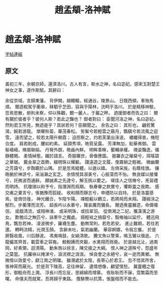 ﻿---
title: '趙孟頫-洛神賦'
tags: ['趙孟頫', '墨跡', '行書']
order: 11
---
# 趙孟頫-洛神賦
[字帖連結](https://digitalarchive.npm.gov.tw/Painting/Content?pid=27540&Dept=P)

## 原文
黃初三年，余朝京師，還濟洛川。古人有言，斯水之神，名曰宓妃。感宋玉對楚王神女之事，遂作斯賦。其辭曰：

余從京域，言歸東藩。
背伊闕，越轘轅，經通谷，陵景山。
日既西傾，車殆馬煩。
爾迺稅駕乎蘅皋，秣駟乎芝田，容與乎陽林，流眄乎洛川。
於是精移神駭，忽焉思散，俯則未察，仰以殊觀，覩一麗人，于巖之畔。
迺援御者而告之曰：
爾有覿於彼者乎？彼何人斯？若此之豔也？
御者對曰：
臣聞河洛之神，名曰宓妃。然則君王所見，無迺是乎？其狀若何？臣願聞之。
余告之曰：
其形也，
翩若驚鴻，婉若游龍。
榮曜秋菊，華茂春松。
髣髴兮若輕雲之蔽月，飄颻兮若流風之迴雪。
遠而望之，皎若太陽升朝霞；
迫而察之，灼若芙蕖出淥波。
襛纖得衷，脩短合度。
肩若削成，腰如約素。
延頸秀項，皓質呈露。
芳澤無加，鉛華弗御。
雲髻峨峨，脩眉聯娟。
丹脣外朗，皓齒內鮮。
明眸善睞，靨輔承權。
瑰姿豔逸，儀靜體閑。
柔情綽態，媚於語言。
奇服曠世，骨像應圖。
披羅衣之璀粲兮，珥瑤碧之華琚。
戴金翠之首飾，綴明珠以耀軀。
踐遠遊之文履，曳霧綃之輕裾。
微幽蘭之芳藹兮，步踟躕於山隅。
於是忽焉縱體，以遨以嬉。
左倚采旄，右蔭桂旗。
攘皓腕於神滸兮，采湍瀨之玄芝。
余情悅其淑美兮，心振蕩而不怡。
無良媒以接懽兮，託微波而通辭。
願誠素之先達兮，解玉佩以要之。
嗟佳人之信脩兮，羌習禮而明詩。
抗瓊珶以和予兮，指潛淵而爲期。
執眷眷之款實兮，懼斯靈之我欺。
感交甫之棄言兮，悵猶豫而狐疑。
收和顏而靜志兮，申禮防以自持。
於是洛靈感焉，徙倚彷徨，
神光離合，乍陰乍陽。
竦輕軀以鶴立，若將飛而未翔。
踐椒涂之郁烈，步蘅薄而流芳。
超長吟以永慕兮，聲哀厲而彌長。
爾迺衆靈雜遝，命儔嘯侶，
或戲清流，或翔神渚，
或采明珠，或拾翠羽。
從南湘之二妃，攜漢濱之游女。
歎匏瓜之無匹兮，詠牽牛之獨處。
揚輕袿之猗靡兮，翳脩袖以延佇。
體迅飛鳧，飄忽若神，
凌波微步，羅襪生塵。
動無常則，若危若安。
進止難期，若往若還。
轉眄流精，光潤玉顏。
含辭未吐，氣若幽蘭。
華容婀娜，令我忘餐。
於是屏翳收風，川后靜波。
馮夷鳴鼓，女媧清歌。
騰文魚以警乘，鳴玉鸞以偕逝。
六龍儼其齊首，載雲車之容裔。
鯨鯢踴而夾轂，水禽翔而爲衛。
於是越北沚，過南岡，紆素領，迴清陽。
動朱唇以徐言，陳交接之大綱。
恨人神之道殊兮，怨盛年之莫當。
抗羅袂以掩涕兮，淚流襟之浪浪。
悼良會之永絕兮，哀一逝而異鄉。
無微情以效愛兮，獻江南之明璫。
雖潛處於太陰，長寄心於君王。
忽不悟其所舍，悵神宵而蔽光。
於是背下陵高，足往神留，
遺情想像，顧望懷愁。
冀靈體之復形，御輕舟而上溯。
浮長川而忘反，思綿綿而增慕。
夜耿耿而不寐，霑繁霜而至曙。
命僕夫而就駕，吾將歸乎東路。
攬騑轡以抗策，悵盤桓而不能去。